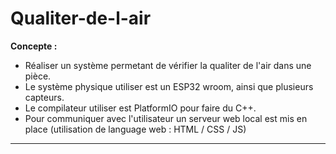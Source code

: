 # Qualiter-de-l-air

**Concepte :**

- Réaliser un système permetant de vérifier la qualiter de l'air dans une pièce.
- Le système physique utiliser est un ESP32 wroom, ainsi que plusieurs capteurs.
- Le compilateur utiliser est PlatformIO pour faire du C++.
- Pour communiquer avec l'utilisateur un serveur web local est mis en place (utilisation de language web : HTML / CSS / JS)
---
